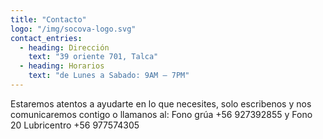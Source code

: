 ```yaml
---
title: "Contacto"
logo: "/img/socova-logo.svg"
contact_entries:
  - heading: Dirección
    text: "39 oriente 701, Talca"
  - heading: Horarios
    text: "de Lunes a Sabado: 9AM – 7PM"
---
```


Estaremos atentos a ayudarte en lo que necesites, solo escribenos y nos comunicaremos contigo o llamanos al: Fono grúa +56 927392855 y Fono 20 Lubricentro +56 977574305


